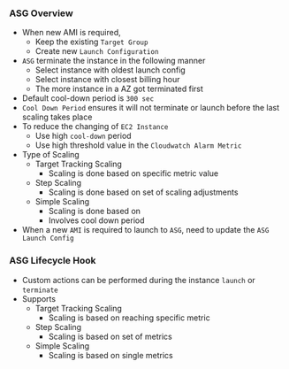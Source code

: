 ### ASG Overview

- When new AMI is required,
  - Keep the existing `Target Group`
  - Create new `Launch Configuration`
- `ASG` terminate the instance in the following manner
  - Select instance with oldest launch config
  - Select instance with closest billing hour
  - The more instance in a AZ got terminated first
- Default cool-down period is `300 sec`
- `Cool Down Period` ensures it will not terminate or launch before the last scaling takes place 
- To reduce the changing of `EC2 Instance`
  - Use high `cool-down` period
  - Use high threshold value in the `Cloudwatch Alarm Metric`
- Type of Scaling
  - Target Tracking Scaling
    - Scaling is done based on specific metric value
  - Step Scaling
    - Scaling is done based on set of scaling adjustments
  - Simple Scaling
    - Scaling is done based on 
    - Involves cool down period
- When a new `AMI` is required to launch to `ASG`, need to update the `ASG Launch Config`

### ASG Lifecycle Hook

- Custom actions can be performed during the instance `launch` or `terminate`
- Supports
  - Target Tracking Scaling
    - Scaling is based on reaching specific metric
  - Step Scaling
    - Scaling is based on set of metrics
  - Simple Scaling
    - Scaling is based on single metrics
